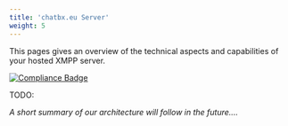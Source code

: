 ```yaml
---
title: 'chatbx.eu Server'
weight: 5
---
```


This pages gives an overview of the technical aspects and capabilities of your hosted XMPP server.

[![Compliance Badge](https://compliance.conversations.im/badge/chatbx.eu)](https://compliance.conversations.im/server/chatbx.eu)


TODO:

*A short summary of our architecture will follow in the future....*
